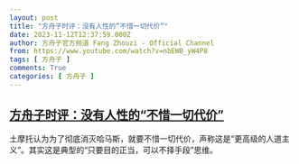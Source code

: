 ```yaml
---
layout: post
title: "方舟子时评：没有人性的“不惜一切代价”"
date: 2023-11-12T12:37:59.000Z
author: 方舟子官方频道 Fang Zhouzi - Official Channel
from: https://www.youtube.com/watch?v=nbEWB_yW4P8
tags: [ 方舟子 ]
comments: True
categories: [ 方舟子 ]
---
```

<!--1699792679000-->
[方舟子时评：没有人性的“不惜一切代价”](https://www.youtube.com/watch?v=nbEWB_yW4P8)
------

<div>
土摩托认为为了彻底消灭哈马斯，就要不惜一切代价，声称这是“更高级的人道主义”。其实这是典型的“只要目的正当，可以不择手段”思维。
</div>
